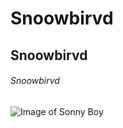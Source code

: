#  Snoowbirvd
## Snoowbirvd
###### Snoowbirvd

![Image of Sonny Boy](https://i.postimg.cc/dV2PfJ9X/8416954.png)
